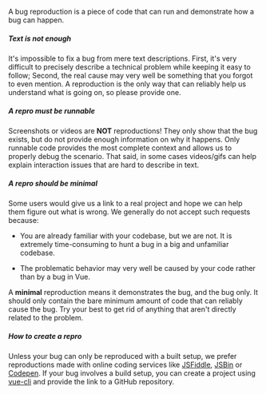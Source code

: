 A bug reproduction is a piece of code that can run and demonstrate how a bug can happen.

##### Text is not enough

It's impossible to fix a bug from mere text descriptions. First, it's very difficult to precisely describe a technical problem while keeping it easy to follow; Second, the real cause may very well be something that you forgot to even mention. A reproduction is the only way that can reliably help us understand what is going on, so please provide one.

##### A repro must be runnable

Screenshots or videos are **NOT** reproductions! They only show that the bug exists, but do not provide enough information on why it happens. Only runnable code provides the most complete context and allows us to properly debug the scenario. That said, in some cases videos/gifs can help explain interaction issues that are hard to describe in text.

##### A repro should be minimal

Some users would give us a link to a real project and hope we can help them figure out what is wrong. We generally do not accept such requests because:

- You are already familiar with your codebase, but we are not. It is extremely time-consuming to hunt a bug in a big and unfamiliar codebase.

- The problematic behavior may very well be caused by your code rather than by a bug in Vue.

A **minimal** reproduction means it demonstrates the bug, and the bug only. It should only contain the bare minimum amount of code that can reliably cause the bug. Try your best to get rid of anything that aren't directly related to the problem.

##### How to create a repro

Unless your bug can only be reproduced with a built setup, we prefer reproductions made with online coding services like [JSFiddle](https://jsfiddle.net), [JSBin](https://jsbin.com) or [Codepen](https://codepen.io). If your bug involves a build setup, you can create a project using [vue-cli](https://github.com/vuejs/vue-cli) and provide the link to a GitHub repository.
